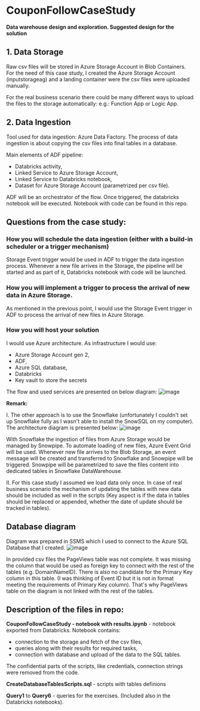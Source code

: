 # CouponFollowCaseStudy
**Data warehouse design and exploration. Suggested design for the solution**


## 1. Data Storage 

Raw csv files will be stored in Azure Storage Account in Blob Containers. 
For the need of this case study, I created the Azure Storage Account (inputstorageag) and a landing container were the csv files were uploaded manually. 

For the real business scenario there could be many different ways to upload the files to the storage automatically: e.g.: Function App or Logic App.


## 2. Data Ingestion  

Tool used for data ingestion: Azure Data Factory. 
The process of data ingestion is about copying the csv files into final tables in a database. 

Main elements of ADF pipeline:

- Databricks activity, 
- Linked Service to Azure Storage Account, 
- Linked Service to Databricks notebook, 
- Dataset for Azure Storage Account (parametrized per csv file).  

ADF will be an orchestrator of the flow. Once triggered, the databricks notebook will be executed. Notebook with code can be found in this repo. 


## Questions from the case study:  

### How you will schedule the data ingestion (either with a build-in scheduler or a trigger mechanism) 

Storage Event trigger would be used in ADF to trigger the data ingestion process. Whenever a new file arrives in the Storage, the pipeline will be started and as part of it, Databricks notebook with code will be launched. 

### How you will implement a trigger to process the arrival of new data in Azure Storage. 

As mentioned in the previous point, I would use the Storage Event trigger in ADF to process the arrival of new files in Azure Storage.  

### How you will host your solution 

I would use Azure architecture. As infrastructure I would use:  
- Azure Storage Account gen 2, 
- ADF, 
- Azure SQL database, 
- Databricks
- Key vault to store the secrets

The flow and used services are presented on below diagram: 
![image](https://github.com/OlaGigon/CouponFollowCaseStudy/assets/44475277/bdcb682f-abc8-4cb6-ac66-b4791b1da9f8)


**Remark:** 

I. The other approach is to use the Snowflake 
(unfortunately I couldn't set up Snowflake fully as I wasn't able to install the SnowSQL on my computer).
The architecture diagram is presented below: 
![image](https://github.com/OlaGigon/CouponFollowCaseStudy/assets/44475277/e39733de-8430-4a31-b212-2e4df98794f4)

With Snowflake the ingestion of files from Azure Storage would be managed by Snowpipe. 
To automate loading of new files, Azure Event Grid will be used. Whenever new file arrives to the Blob Storage, an event message will be created and transferred to Snowflake and Snowpipe will be triggered. Snowpipe will be parametrized to save the files content into dedicated tables in Snowflake DataWarehouse.   

II. For this case study I assumed we load data only once. In case of real business scenario the mechanism of updating the tables with new data should be included as well in the scripts (Key aspect is if the data in tables should be replaced or appended, whether the date of update should be tracked in tables).

## Database diagram
Diagram was prepared in SSMS which I used to connect to the Azure SQL Database that I created. 
![image](https://github.com/OlaGigon/CouponFollowCaseStudy/assets/44475277/93862292-ce7a-465c-b438-59631d554c32)

In provided csv files the PageViews table was not complete. It was missing the column that would be used as foreign key to connect with the rest of the tables (e.g. DomainNameID). There is also no candidate for the Primary Key column in this table. (I was thinking of Event ID but it is not in format meeting the requirements of Primary Key column). That's why PageViews table on the diagram is not linked with the rest of the tables. 

## Description of the files in repo: 

__CouponFollowCaseStudy - notebook with results.ipynb__ - notebook exported from Databricks. Notebook contains: 
- connection to the storage and fetch of the csv files, 
- queries along with their results for required tasks, 
- connection with database and upload of the data to the SQL tables. 

The confidential parts of the scripts, like credentials, connection strings were removed from the code.

__CreateDatabaseTablesScripts.sql__ - scripts with tables definions

__Query1__ to __Query6__ - queries for the exercises. (Included also in the Databricks notebooks).
